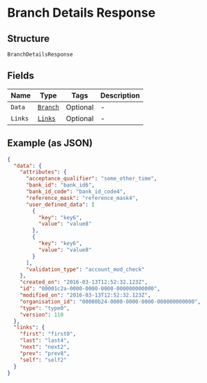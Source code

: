 
# Branch Details Response

## Structure

`BranchDetailsResponse`

## Fields

| Name | Type | Tags | Description |
|  --- | --- | --- | --- |
| `Data` | [`Branch`](../../doc/models/branch.md) | Optional | - |
| `Links` | [`Links`](../../doc/models/links.md) | Optional | - |

## Example (as JSON)

```json
{
  "data": {
    "attributes": {
      "acceptance_qualifier": "some_other_time",
      "bank_id": "bank_id6",
      "bank_id_code": "bank_id_code4",
      "reference_mask": "reference_mask4",
      "user_defined_data": [
        {
          "key": "key6",
          "value": "value8"
        },
        {
          "key": "key6",
          "value": "value8"
        }
      ],
      "validation_type": "account_mod_check"
    },
    "created_on": "2016-03-13T12:52:32.123Z",
    "id": "00001c2a-0000-0000-0000-000000000000",
    "modified_on": "2016-03-13T12:52:32.123Z",
    "organisation_id": "00000b24-0000-0000-0000-000000000000",
    "type": "type0",
    "version": 110
  },
  "links": {
    "first": "first0",
    "last": "last4",
    "next": "next2",
    "prev": "prev8",
    "self": "self2"
  }
}
```

